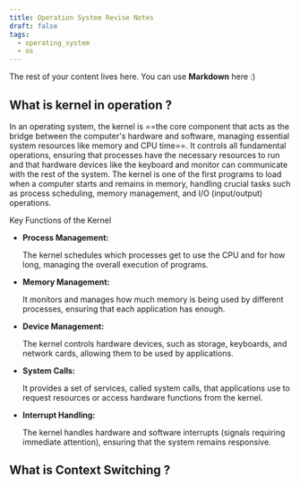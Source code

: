 ```yaml
---
title: Operation System Revise Notes
draft: false
tags:
  - operating_system
  - os
---
```

 
The rest of your content lives here. You can use **Markdown** here :)

## What is kernel in operation ?

In an operating system, the kernel is ==the core component that acts as the bridge between the computer's hardware and software, managing essential system resources like memory and CPU time==. It controls all fundamental operations, ensuring that processes have the necessary resources to run and that hardware devices like the keyboard and monitor can communicate with the rest of the system. The kernel is one of the first programs to load when a computer starts and remains in memory, handling crucial tasks such as process scheduling, memory management, and I/O (input/output) operations.

Key Functions of the Kernel

- **Process Management:**
    
    The kernel schedules which processes get to use the CPU and for how long, managing the overall execution of programs. 
    
- **Memory Management:**
    
    It monitors and manages how much memory is being used by different processes, ensuring that each application has enough. 
    
- **Device Management:**
    
    The kernel controls hardware devices, such as storage, keyboards, and network cards, allowing them to be used by applications. 
    
- **System Calls:**
    
    It provides a set of services, called system calls, that applications use to request resources or access hardware functions from the kernel. 
    
- **Interrupt Handling:**
    
    The kernel handles hardware and software interrupts (signals requiring immediate attention), ensuring that the system remains responsive.



## What is Context Switching ?
